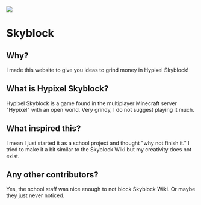 <img src="https://o.remove.bg/downloads/0c32887a-93cb-40a4-a723-2fcb13346031/images-removebg-preview.png">

# Skyblock

## Why?
I made this website to give you ideas to grind money in Hypixel Skyblock!

## What is Hypixel Skyblock?
Hypixel Skyblock is a game found in the multiplayer Minecraft server "Hypixel" with an open world. Very grindy, I do not suggest playing it much.

## What inspired this?
I mean I just started it as a school project and thought "why not finish it."
I tried to make it a bit similar to the Skyblock Wiki but my creativity does not exist.

## Any other contributors?
Yes, the school staff was nice enough to not block Skyblock Wiki. Or maybe they just never noticed.



